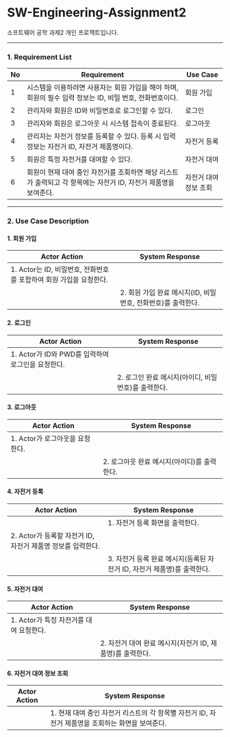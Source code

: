 # SW-Engineering-Assignment2
소프트웨어 공학 과제2 개인 프로젝트입니다.

---

### 1. Requirement List

| No | Requirement                                                       | Use Case     |
| -- | ----------------------------------------------------------------- | ------------ |
| 1  | 시스템을 이용하려면 사용자는 회원 가입을 해야 하며, 회원의 필수 입력 정보는 ID, 비밀 번호, 전화번호이다.    | 회원 가입        |
| 2  | 관리자와 회원은 ID와 비밀번호로 로그인할 수 있다.                                     | 로그인          |
| 3  | 관리자와 회원은 로그아웃 시 시스템 접속이 종료된다.                                     | 로그아웃         |
| 4  | 관리자는 자전거 정보를 등록할 수 있다. 등록 시 입력 정보는 자전거 ID, 자전거 제품명이다.             | 자전거 등록       |
| 5  | 회원은 특정 자전거를 대여할 수 있다.                                             | 자전거 대여       |
| 6  | 회원이 현재 대여 중인 자전거를 조회하면 해당 리스트가 출력되고 각 항목에는 자전거 ID, 자전거 제품명을 보여준다. | 자전거 대여 정보 조회 |

---

### 2. Use Case Description

#### 1. 회원 가입

| Actor Action                                | System Response        |
| ------------------------------------------- | ---------------------- |
| 1. Actor는 ID, 비밀번호, 전화번호를 포함하여 회원 가입을 요청한다. |                        |
|                                             | 2. 회원 가입 완료 메시지(ID, 비밀번호, 전화번호)를 출력한다. |

#### 2. 로그인

| Actor Action                       | System Response      |
| ---------------------------------- | -------------------- |
| 1. Actor가 ID와 PWD를 입력하여 로그인을 요청한다. |                      |
|                                    | 2. 로그인 완료 메시지(아이디, 비밀번호)를 출력한다. |

#### 3. 로그아웃

| Actor Action          | System Response       |
| --------------------- | --------------------- |
| 1. Actor가 로그아웃을 요청한다. |                       |
|                       | 2. 로그아웃 완료 메시지(아이디)를 출력한다. |

#### 4. 자전거 등록

| Actor Action                            | System Response         |
| --------------------------------------- | ----------------------- |
||1. 자전거 등록 화면을 출력한다.|
| 2. Actor가 등록할 자전거 ID, 자전거 제품명 정보를 입력한다. |                         |
|                                         | 3. 자전거 등록 완료 메시지(등록된 자전거 ID, 자전거 제품명)를 출력한다. |

#### 5. 자전거 대여

| Actor Action               | System Response         |
| -------------------------- | ----------------------- |
| 1. Actor가 특정 자전거를 대여 요청한다. |                         |
|                            | 2. 자전거 대여 완료 메시지(자전거 ID, 제품명)를 출력한다. |

#### 6. 자전거 대여 정보 조회

| Actor Action | System Response                                               |
| ------------ | ------------------------------------------------------------- |
|              | 1. 현재 대여 중인 자전거 리스트의 각 항목별 자전거 ID, 자전거 제품명을 조회하는 화면을 보여준다. |